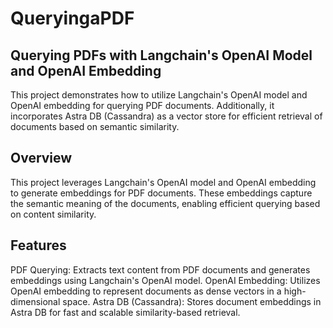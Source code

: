 # QueryingaPDF

## Querying PDFs with Langchain's OpenAI Model and OpenAI Embedding
This project demonstrates how to utilize Langchain's OpenAI model and OpenAI embedding for querying PDF documents. Additionally, it incorporates Astra DB (Cassandra) as a vector store for efficient retrieval of documents based on semantic similarity.

## Overview
This project leverages Langchain's OpenAI model and OpenAI embedding to generate embeddings for PDF documents. These embeddings capture the semantic meaning of the documents, enabling efficient querying based on content similarity.

## Features
PDF Querying: Extracts text content from PDF documents and generates embeddings using Langchain's OpenAI model.
OpenAI Embedding: Utilizes OpenAI embedding to represent documents as dense vectors in a high-dimensional space.
Astra DB (Cassandra): Stores document embeddings in Astra DB for fast and scalable similarity-based retrieval.
